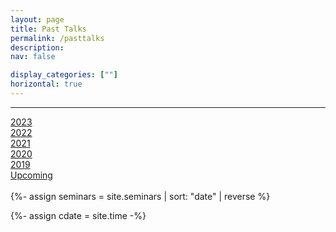 ```yaml
---
layout: page
title: Past Talks
permalink: /pasttalks
description: 
nav: false

display_categories: [""]
horizontal: true
---
```


<hr>

   <div class="row">
    <div class="col-md-2">
      <a href="/pasttalks/2023" class="btn btn-primary btn-lg active" role="button" aria-pressed="true">2023</a>
    </div>
    <div class="col-md-2">
      <a href="/pasttalks/2022" class="btn btn-primary btn-lg active" role="button" aria-pressed="true">2022</a>
    </div>
    <div class="col-md-2">
      <a href="/pasttalks/2021" class="btn btn-primary btn-lg active" role="button" aria-pressed="true">2021</a>
    </div>
    <div class="col-md-2">
      <a href="/pasttalks/2020" class="btn btn-primary btn-lg active" role="button" aria-pressed="true">2020</a>
    </div>
    <div class="col-md-2">
      <a href="/pasttalks/2019" class="btn btn-primary btn-lg active" role="button" aria-pressed="true">2019</a>
    </div>
    <div class="col-md-2">
      <a href="/nss/" class="btn btn-tertiary btn-lg active" role="button" aria-pressed="true">Upcoming</a>
    </div>

   </div>


    
   <br>
{%- assign seminars = site.seminars | sort: "date" | reverse %}

{%- assign cdate = site.time  -%}

<!-- {{ cdate }} -->








